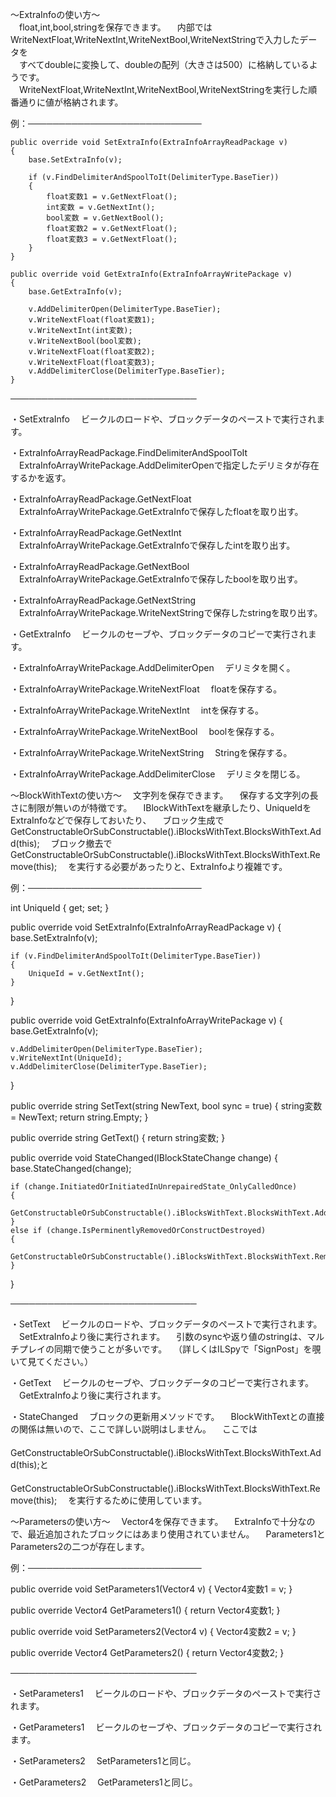 ～ExtraInfoの使い方～  
　float,int,bool,stringを保存できます。
　内部ではWriteNextFloat,WriteNextInt,WriteNextBool,WriteNextStringで入力したデータを  
　すべてdoubleに変換して、doubleの配列（大きさは500）に格納しているようです。  
　WriteNextFloat,WriteNextInt,WriteNextBool,WriteNextStringを実行した順番通りに値が格納されます。  

例：────────────────────────────

	public override void SetExtraInfo(ExtraInfoArrayReadPackage v)
	{
		base.SetExtraInfo(v);
	
		if (v.FindDelimiterAndSpoolToIt(DelimiterType.BaseTier))
		{
			float変数1 = v.GetNextFloat();
			int変数 = v.GetNextInt();
			bool変数 = v.GetNextBool();
			float変数2 = v.GetNextFloat();
			float変数3 = v.GetNextFloat();
		}
	}
	
	public override void GetExtraInfo(ExtraInfoArrayWritePackage v)
	{
		base.GetExtraInfo(v);
	
		v.AddDelimiterOpen(DelimiterType.BaseTier);
		v.WriteNextFloat(float変数1);
		v.WriteNextInt(int変数);
		v.WriteNextBool(bool変数);
		v.WriteNextFloat(float変数2);
		v.WriteNextFloat(float変数3);
		v.AddDelimiterClose(DelimiterType.BaseTier);
	}

──────────────────────────────

・SetExtraInfo
　ビークルのロードや、ブロックデータのペーストで実行されます。

・ExtraInfoArrayReadPackage.FindDelimiterAndSpoolToIt
　ExtraInfoArrayWritePackage.AddDelimiterOpenで指定したデリミタが存在するかを返す。

・ExtraInfoArrayReadPackage.GetNextFloat
　ExtraInfoArrayWritePackage.GetExtraInfoで保存したfloatを取り出す。

・ExtraInfoArrayReadPackage.GetNextInt
　ExtraInfoArrayWritePackage.GetExtraInfoで保存したintを取り出す。

・ExtraInfoArrayReadPackage.GetNextBool
　ExtraInfoArrayWritePackage.GetExtraInfoで保存したboolを取り出す。

・ExtraInfoArrayReadPackage.GetNextString
　ExtraInfoArrayWritePackage.WriteNextStringで保存したstringを取り出す。

・GetExtraInfo
　ビークルのセーブや、ブロックデータのコピーで実行されます。

・ExtraInfoArrayWritePackage.AddDelimiterOpen
　デリミタを開く。

・ExtraInfoArrayWritePackage.WriteNextFloat
　floatを保存する。

・ExtraInfoArrayWritePackage.WriteNextInt
　intを保存する。

・ExtraInfoArrayWritePackage.WriteNextBool
　boolを保存する。

・ExtraInfoArrayWritePackage.WriteNextString
　Stringを保存する。

・ExtraInfoArrayWritePackage.AddDelimiterClose
　デリミタを閉じる。



～BlockWithTextの使い方～
　文字列を保存できます。
　保存する文字列の長さに制限が無いのが特徴です。
　IBlockWithTextを継承したり、UniqueIdをExtraInfoなどで保存しておいたり、
　ブロック生成でGetConstructableOrSubConstructable().iBlocksWithText.BlocksWithText.Add(this);
　ブロック撤去でGetConstructableOrSubConstructable().iBlocksWithText.BlocksWithText.Remove(this);
　を実行する必要があったりと、ExtraInfoより複雑です。

例：────────────────────────────

int UniqueId { get; set; }

public override void SetExtraInfo(ExtraInfoArrayReadPackage v)
{
	base.SetExtraInfo(v);

	if (v.FindDelimiterAndSpoolToIt(DelimiterType.BaseTier))
	{
		UniqueId = v.GetNextInt();
	}
}

public override void GetExtraInfo(ExtraInfoArrayWritePackage v)
{
	base.GetExtraInfo(v);

	v.AddDelimiterOpen(DelimiterType.BaseTier);
	v.WriteNextInt(UniqueId);
	v.AddDelimiterClose(DelimiterType.BaseTier);
}

public override string SetText(string NewText, bool sync = true)
{
	string変数 = NewText;
	return string.Empty;
}

public override string GetText()
{
	return string変数;
}

public override void StateChanged(IBlockStateChange change)
{
	base.StateChanged(change);

	if (change.InitiatedOrInitiatedInUnrepairedState_OnlyCalledOnce)
	{
		GetConstructableOrSubConstructable().iBlocksWithText.BlocksWithText.Add(this);
	}
	else if (change.IsPerminentlyRemovedOrConstructDestroyed)
	{
		GetConstructableOrSubConstructable().iBlocksWithText.BlocksWithText.Remove(this);
	}
}

──────────────────────────────

・SetText
　ビークルのロードや、ブロックデータのペーストで実行されます。
　SetExtraInfoより後に実行されます。
　引数のsyncや返り値のstringは、マルチプレイの同期で使うことが多いです。
　（詳しくはILSpyで「SignPost」を覗いて見てください。）

・GetText
　ビークルのセーブや、ブロックデータのコピーで実行されます。
　GetExtraInfoより後に実行されます。

・StateChanged
　ブロックの更新用メソッドです。
　BlockWithTextとの直接の関係は無いので、ここで詳しい説明はしません。
　ここでは
　GetConstructableOrSubConstructable().iBlocksWithText.BlocksWithText.Add(this);と
　GetConstructableOrSubConstructable().iBlocksWithText.BlocksWithText.Remove(this);
　を実行するために使用しています。



～Parametersの使い方～
　Vector4を保存できます。
　ExtraInfoで十分なので、最近追加されたブロックにはあまり使用されていません。
　Parameters1とParameters2の二つが存在します。

例：────────────────────────────

public override void SetParameters1(Vector4 v)
{
	Vector4変数1 = v;
}

public override Vector4 GetParameters1()
{
	return Vector4変数1;
}

public override void SetParameters2(Vector4 v)
{
	Vector4変数2 = v;
}

public override Vector4 GetParameters2()
{
	return Vector4変数2;
}

──────────────────────────────

・SetParameters1
　ビークルのロードや、ブロックデータのペーストで実行されます。

・GetParameters1
　ビークルのセーブや、ブロックデータのコピーで実行されます。

・SetParameters2
　SetParameters1と同じ。

・GetParameters2
　GetParameters1と同じ。




